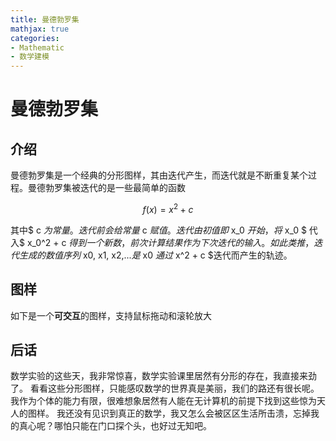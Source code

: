 ```yaml
---
title: 曼德勃罗集
mathjax: true
categories:
- Mathematic
- 数学建模
---
```


# 曼德勃罗集

## 介绍
曼德勃罗集是一个经典的分形图样，其由迭代产生，而迭代就是不断重复某个过程。曼德勃罗集被迭代的是一些最简单的函数

<!--more-->

$$ f(x) = x^2 + c $$

其中$ c $为常量。迭代前会给常量$ c $赋值。
迭代由初值即$ x_0 $开始，将$ x_0 $  代入$ x_0^2 + c $得到一个新数，前次计算结果作为下次迭代的输入。
如此类推，迭代生成的数值序列$ x0, x1, x2,...$是$ x0 $通过$ x^2 + c $迭代而产生的轨迹。

## 图样
如下是一个**可交互**的图样，支持鼠标拖动和滚轮放大
<html>
<head>
	<meta charset="UTF-8">
	<title>Mandelbrot Set</title>
</head>
<body>
	<canvas id="canvas"></canvas>
	<script type="text/javascript">
		// 获取画布和上下文
		const canvas = document.getElementById('canvas');
		const ctx = canvas.getContext('2d');
		// 设置画布尺寸
		canvas.width = 400;
		canvas.height = 400;
		// 设置缩放参数
		let zoomFactor = 2.2;
		let centerX = -0.5;
		let centerY = 0;
		// 计算像素点对应的复数值
		function calculatePoint(x, y) {
			const real = centerX + (x - canvas.width / 2) / (canvas.width / 4) / zoomFactor;
			const imag = centerY + (y - canvas.height / 2) / (canvas.height / 4) / zoomFactor;
			return { real, imag };
		}
		// 绘制曼德勃罗集
		function drawMandelbrotSet() {
			// 创建图像数据
			const imageData = ctx.createImageData(canvas.width, canvas.height);
			// 遍历每个像素点
			for (let y = 0; y < canvas.height; y++) {
				for (let x = 0; x < canvas.width; x++) {
					// 计算像素点对应的复数值
					const { real, imag } = calculatePoint(x, y);
					// 计算曼德勃罗集的迭代次数
					let zReal = 0;
					let zImag = 0;
					let i = 0;
					for (; i < 300; i++) {
						const zRealNew = zReal * zReal - zImag * zImag + real;
						const zImagNew = 2 * zReal * zImag + imag;
						if (zRealNew * zRealNew + zImagNew * zImagNew > 4) {
							break;
						}
						zReal = zRealNew;
						zImag = zImagNew;
					}
					// 将迭代次数映射到颜色值
					const index = (y * canvas.width + x) * 4;
					imageData.data[index] = i;
					imageData.data[index + 1] = i;
					imageData.data[index + 2] = i;
					imageData.data[index + 3] = 255;
				}
			}
			// 绘制图像数据到画布上
			ctx.putImageData(imageData, 0, 0);
		}
		// 绘制初始曼德勃罗集
		drawMandelbrotSet();
		// 记录当前的鼠标状态
		let isDragging = false;
		let lastX, lastY;
        		// 监听鼠标按下事件
		canvas.addEventListener('mousedown', event => {
			isDragging = true;
			lastX = event.clientX;
			lastY = event.clientY;
		});
		// 监听鼠标移动事件
		canvas.addEventListener('mousemove', event => {
			if (isDragging) {
				const deltaX = event.clientX - lastX;
				const deltaY = event.clientY - lastY;
				lastX = event.clientX;
				lastY = event.clientY;
				// 更新中心点坐标
				centerX -= deltaX / (canvas.width / 4) / zoomFactor;
				centerY -= deltaY / (canvas.height / 4) / zoomFactor;
				// 重新绘制曼德勃罗集
				drawMandelbrotSet();
			}
		});
		// 监听鼠标释放事件
		canvas.addEventListener('mouseup', () => {
			isDragging = false;
		});
		// 监听鼠标滚轮事件
		canvas.addEventListener('wheel', event => {
			const delta = event.deltaY > 0 ? -0.1 : 0.1;
			zoomFactor *= 1 + delta;
			// 计算缩放中心点的复数值
			const { real, imag } = calculatePoint(canvas.width / 2, canvas.height / 2);
			centerX = real;
			centerY = imag;
			// 重新绘制曼德勃罗集
			drawMandelbrotSet();
			// 阻止默认滚动事件
			event.preventDefault();
		});
	</script>
</body>
</html>

## 后话
数学实验的这些天，我非常惊喜，数学实验课里居然有分形的存在，我直接来劲了。
看看这些分形图样，只能感叹数学的世界真是美丽，我们的路还有很长呢。我作为个体的能力有限，很难想象居然有人能在无计算机的前提下找到这些惊为天人的图样。
我还没有见识到真正的数学，我又怎么会被区区生活所击溃，忘掉我的真心呢？哪怕只能在门口探个头，也好过无知吧。